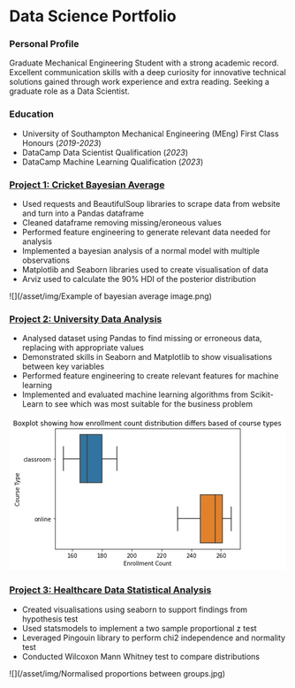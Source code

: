 # Data Science Portfolio
### Personal Profile
Graduate Mechanical Engineering Student with a strong academic record. Excellent communication skills with a deep curiosity for innovative technical solutions gained through work experience and extra reading. Seeking a graduate role as a Data Scientist. 

### Education
- University of Southampton Mechanical Engineering (MEng) First Class Honours (_2019-2023_)
- DataCamp Data Scientist Qualification (_2023_)
- DataCamp Machine Learning Qualification (_2023_)
  
### [Project 1: Cricket Bayesian Average](https://github.com/jkrishna12/Cricket_Bayesian_Average)
- Used requests and BeautifulSoup libraries to scrape data from website and turn into a Pandas dataframe
- Cleaned dataframe removing missing/eroneous values
- Performed feature engineering to generate relevant data needed for analysis
- Implemented a bayesian analysis of a normal model with multiple observations
- Matplotlib and Seaborn libraries used to create visualisation of data
- Arviz used to calculate the 90% HDI of the posterior distribution

![](/asset/img/Example of bayesian average image.png) 

### [Project 2: University Data Analysis](https://github.com/jkrishna12/University-Data-Analysis)
-	Analysed dataset using Pandas to find missing or erroneous data, replacing with appropriate values
-	Demonstrated skills in Seaborn and Matplotlib to show visualisations between key variables
-	Performed feature engineering to create relevant features for machine learning
-	Implemented and evaluated machine learning algorithms from Scikit-Learn to see which was most suitable for the business problem

![](/asset/img/University_boxplot_distribution.jpg)

### [Project 3: Healthcare Data Statistical Analysis](https://github.com/jkrishna12/University-Data-Analysis)
- Created visualisations using seaborn to support findings from hypothesis test
- Used statsmodels to implement a two sample proportional z test
- Leveraged Pingouin library to perform chi2 independence and normality test
- Conducted Wilcoxon Mann Whitney test to compare distributions

![](/asset/img/Normalised proportions between groups.jpg)
